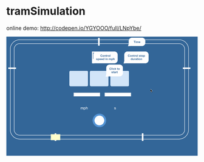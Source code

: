 # tramSimulation

online demo:
http://codepen.io/YGYOOO/full/LNpYbe/


<img src="https://raw.githubusercontent.com/YGYOOO/tramSimulation/master/screenshots/1.gif" width="700">
